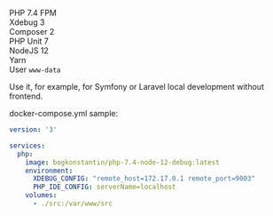 PHP 7.4 FPM  
Xdebug 3  
Composer 2  
PHP Unit 7  
NodeJS 12  
Yarn  
User `www-data`

Use it, for example, for Symfony or Laravel local development without frontend.

docker-compose.yml sample:
```yaml
version: '3'

services:
  php:
    image: bogkonstantin/php-7.4-node-12-debug:latest
    environment:
      XDEBUG_CONFIG: "remote_host=172.17.0.1 remote_port=9003"
      PHP_IDE_CONFIG: serverName=localhost
    volumes:
      - ./src:/var/www/src
```
